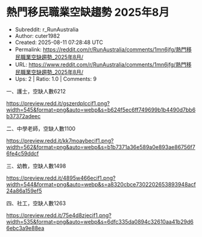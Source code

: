 # 熱門移民職業空缺趨勢 2025年8月

- Subreddit: r_RunAustralia
- Author: cuter1982
- Created: 2025-08-11 07:28:48 UTC
- Permalink: https://reddit.com/r/RunAustralia/comments/1mn6jfg/熱門移民職業空缺趨勢_2025年8月/
- URL: https://www.reddit.com/r/RunAustralia/comments/1mn6jfg/熱門移民職業空缺趨勢_2025年8月/
- Ups: 2 | Ratio: 1.0 | Comments: 9


一、護士，空缺人數6212

<https://preview.redd.it/gszerdplccif1.png?width=545&format=png&auto=webp&s=b624f5ec6ff749699b1b4490d7bb6b37372adeec>

二、中學老師，空缺人數1100

<https://preview.redd.it/kk7moaybecif1.png?width=562&format=png&auto=webp&s=b1b7371a36e589a0e893ae86756f76fe4c59ddcf>

三、幼教，空缺人數1498

<https://preview.redd.it/4895w466ecif1.png?width=544&format=png&auto=webp&s=a8320cbce7302202653893948acf24a86a159ef5>

四、社工，空缺人數1263

<https://preview.redd.it/75e4d8zjecif1.png?width=535&format=png&auto=webp&s=6dfc335da0894c32610aa41b29d66ebc3a9e88ea>

